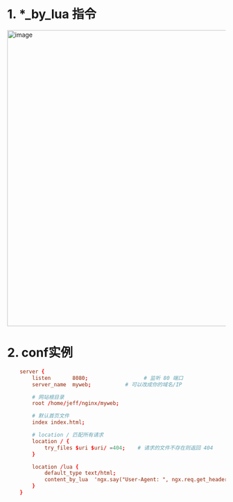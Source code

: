 # 1. *_by_lua 指令

<img width="753" height="683" alt="image" src="https://github.com/user-attachments/assets/20a272f3-33fe-4d30-b717-5d52ed8f936d" />


# 2. conf实例

```conf
    server {
        listen       8080;                  # 监听 80 端口
        server_name  myweb;           # 可以改成你的域名/IP

        # 网站根目录
        root /home/jeff/nginx/myweb;

        # 默认首页文件
        index index.html;

        # location / 匹配所有请求
        location / {
            try_files $uri $uri/ =404;    # 请求的文件不存在则返回 404
        }

        location /lua {
            default_type text/html;
            content_by_lua  'ngx.say("User-Agent: ", ngx.req.get_headers()["User-Agent"])';
        }
    }
```
